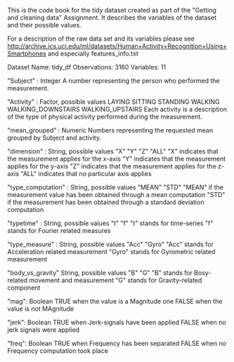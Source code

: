 This is the code book for the tidy dataset created as part of the "Getting and cleaning data" Assignment.
It describes the variables of the dataset and their possible values.

For a description of the raw data set and its variables please see http://archive.ics.uci.edu/ml/datasets/Human+Activity+Recognition+Using+Smartphones and especially features_info.txt

Dataset Name:         tidy_df
Observations:         3160
Variables:            11

"Subject" :           Integer
      A number representing the person who performed the measurement.

"Activity" :          Factor, possible values LAYING SITTING STANDING WALKING WALKING_DOWNSTAIRS WALKING_UPSTAIRS
      Each activity is a description of the type of physical activity performed during the measurement.

"mean_grouped" :           Numeric
      Numbers representing the requested mean grouped by Subject and activity. 

"dimension" :         String, possible values "X"   "Y"   "Z"   "ALL"
      "X" indicates that the measurement applies for the x-axis
      "Y" indicates that the measurement applies for the y-axis
      "Z" indicates that the measurement applies for the z-axis
      "ALL" indicates that no particular axis applies
                      
"type_computation" :  String, possible values "MEAN" "STD" 
      "MEAN" if the measurement value has been obtained through a mean computation
      "STD" if the measurement has been obtained through a standard deviation computation
      
"typetime" :          String, possible values "t" "f"
      "t" stands for time-series
      "f" stands for Fourier related measures
      
"type_measure" :      String, possible values "Acc"  "Gyro"
      "Acc" stands for Acceleration related measurement
      "Gyro" stands for Gyrometric related measurement
      
"body_vs_gravity"     String, possible values "B"   "G"
      "B" stands for Bosy-related movement and measurement
      "G" stands for Gravity-related component

"mag":                Boolean 
      TRUE when the value is a Magnitude one
      FALSE when the value is not MAgnitude
      
"jerk":               Boolean
      TRUE when Jerk-signals have been applied
      FALSE when no jerk signals were applied

"freq":               Boolean
      TRUE when Frequency has been separated
      FALSE when no Frequency computation took place

